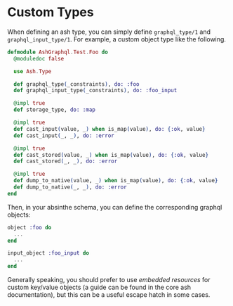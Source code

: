 # Custom Types

When defining an ash type, you can simply define `graphql_type/1` and `graphql_input_type/1`. For example, a custom object type like the following.

```elixir
defmodule AshGraphql.Test.Foo do
  @moduledoc false

  use Ash.Type

  def graphql_type(_constraints), do: :foo
  def graphql_input_type(_constraints), do: :foo_input

  @impl true
  def storage_type, do: :map

  @impl true
  def cast_input(value, _) when is_map(value), do: {:ok, value}
  def cast_input(_, _), do: :error

  @impl true
  def cast_stored(value, _) when is_map(value), do: {:ok, value}
  def cast_stored(_, _), do: :error

  @impl true
  def dump_to_native(value, _) when is_map(value), do: {:ok, value}
  def dump_to_native(_, _), do: :error
end
```

Then, in your absinthe schema, you can define the corresponding graphql objects:

```elixir
object :foo do
  ...
end

input_object :foo_input do
  ...
end
```

Generally speaking, you should prefer to use *embedded resources* for custom key/value objects (a guide can be found in the core ash documentation), but this can be a useful escape hatch in some cases.